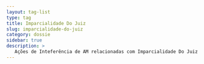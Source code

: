 ```yaml
---
layout: tag-list
type: tag
title: Imparcialidade Do Juiz
slug: imparcialidade-do-juiz
category: dossie
sidebar: true
description: >
   Ações de Inteferência de AM relacionadas com Imparcialidade Do Juiz
---
```

